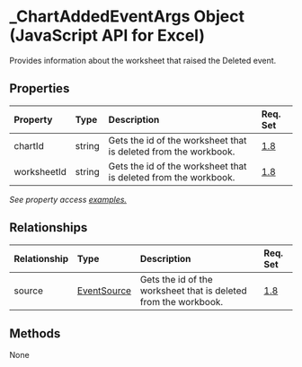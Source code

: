 # _ChartAddedEventArgs Object (JavaScript API for Excel)

Provides information about the worksheet that raised the Deleted event.

## Properties

| Property	   | Type	|Description| Req. Set|
|:---------------|:--------|:----------|:----|
|chartId|string|Gets the id of the worksheet that is deleted from the workbook.|[1.8](../requirement-sets/excel-api-requirement-sets.md)|
|worksheetId|string|Gets the id of the worksheet that is deleted from the workbook.|[1.8](../requirement-sets/excel-api-requirement-sets.md)|

_See property access [examples.](#property-access-examples)_

## Relationships
| Relationship | Type	|Description| Req. Set|
|:---------------|:--------|:----------|:----|
|source|[EventSource](eventsource.md)|Gets the id of the worksheet that is deleted from the workbook.|[1.8](../requirement-sets/excel-api-requirement-sets.md)|

## Methods
None


